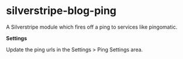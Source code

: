 silverstripe-blog-ping
======================

A Silverstripe module which fires off a ping to services like pingomatic.

**Settings**

Update the ping urls in the Settings > Ping Settings area.